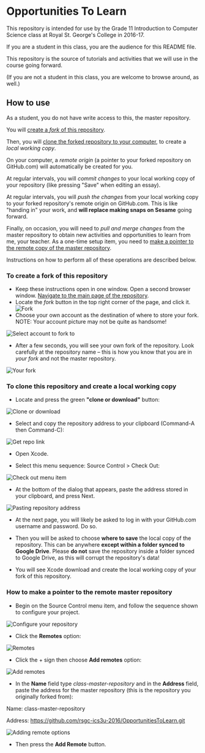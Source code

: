 # Opportunities To Learn

This repository is intended for use by the Grade 11 Introduction to Computer Science class at Royal St. George's College in 2016-17.

If you are a student in this class, you are the audience for this README file.

This repository is the source of tutorials and activities that we will use in the course going forward.

(If you are not a student in this class, you are welcome to browse around, as well.)

## How to use

As a student, you do not have write access to this, the master repository.

You will [create a *fork* of this repository](https://github.com/rsgc-ics3u-2016/OpportunitiesToLearn/blob/master/README.md#to-create-a-fork-of-this-repository).

Then, you will [clone the forked repository to your computer](https://github.com/rsgc-ics3u-2016/OpportunitiesToLearn#to-clone-this-repository-and-create-a-local-working-copy), to create a *local working copy*.

On your computer, a *remote origin* (a pointer to your forked repository on GitHub.com) will automatically be created for you.

At regular intervals, you will *commit changes* to your local working copy of your repository (like pressing "Save" when editing an essay).

At regular intervals, you will *push the changes* from your local working copy to your forked repository's remote origin on GitHub.com. This is like "handing in" your work, and **will replace making snaps on Sesame** going forward.

Finally, on occasion, you will need to *pull and merge changes* from the master repository to obtain new activities and opportunities to learn from me, your teacher.  As a one-time setup item, you need to [make a pointer to the remote copy of the master repository](https://github.com/rsgc-ics3u-2016/OpportunitiesToLearn/blob/master/README.md#how-to-make-a-pointer-to-the-remote-master-repository).

Instructions on how to perform all of these operations are described below.

### To create a fork of this repository

* Keep these instructions open in one window. Open a second browser window. [Navigate to the main page of the repository](https://github.com/rsgc-ics3u-2016/OpportunitiesToLearn).
* Locate the *fork* button in the top right corner of the page, and click it.
![Fork](http://russellgordon.ca/rsgc/2016-17/ics3u/fork.png)
* Choose your own account as the destination of where to store your fork. NOTE: Your account picture may not be quite as handsome!

![Select account to fork to](http://russellgordon.ca/rsgc/2016-17/ics3u/account.png)

* After a few seconds, you will see your own fork of the repository. Look carefully at the repository name – this is how you know that you are in *your fork* and not the master repository.

![Your fork](http://russellgordon.ca/rsgc/2016-17/ics3u/yourfork.png)

### To clone this repository and create a local working copy

* Locate and press the green **"clone or download"** button:

![Clone or download](http://russellgordon.ca/rsgc/2016-17/ics3u/clone-button.png)

* Select and copy the repository address to your clipboard (Command-A then Command-C):

![Get repo link](http://russellgordon.ca/rsgc/2016-17/ics3u/repo-link.png)

* Open Xcode.

* Select this menu sequence: Source Control > Check Out:

![Check out menu item](http://russellgordon.ca/rsgc/2016-17/ics3u/checkout.png)

* At the bottom of the dialog that appears, paste the address stored in your clipboard, and press Next.

![Pasting repository address](http://russellgordon.ca/rsgc/2016-17/ics3u/repo-address.png)

* At the next page, you will likely be asked to log in with your GitHub.com username and password. Do so.

* Then you will be asked to choose **where to save** the local copy of the repository. This can be anywhere **except within a folder synced to Google Drive**.  Please **do not** save the repository inside a folder synced to Google Drive, as this will corrupt the repository's data!

* You will see Xcode download and create the local working copy of your fork of this repository.

### How to make a pointer to the remote master repository

* Begin on the Source Control menu item, and follow the sequence shown to configure your project.

![Configure your repository](http://russellgordon.ca/rsgc/2016-17/ics3u/configure-remote.png)

* Click the **Remotes** option:

![Remotes](http://russellgordon.ca/rsgc/2016-17/ics3u/remotes.png)

* Click the + sign then choose **Add remotes** option:

![Add remotes](http://russellgordon.ca/rsgc/2016-17/ics3u/add-remote.png)

* In the **Name** field type *class-master-repository* and in the **Address** field, paste the address for the master repository (this is the repository you originally forked from):

Name: class-master-repository

Address: https://github.com/rsgc-ics3u-2016/OpportunitiesToLearn.git

![Adding remote options](http://russellgordon.ca/rsgc/2016-17/ics3u/remote-options.png)

* Then press the **Add Remote** button.
